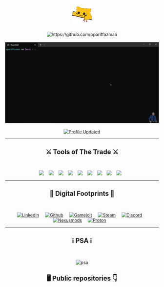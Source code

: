 <h1 align="center"> <img src="meow_bongotap.gif" alt="meow_bongotap"/> </h1>
<div align="center">
  <img src="https://komarev.com/ghpvc/?username=opariffazman&style=for-the-badge&color=red&label=github+hits+on+Sat, 8 Feb, 05:21 GMT+8" alt="https://github.com/opariffazman" />
  <br> <br>
  <img src="opariffazman.gif" alt="header"/>
  <br> <br>
  <a href="https://github.com/opariffazman/opariffazman" target="_blank"><img alt="Profile Updated" src="https://img.shields.io/github/last-commit/opariffazman/opariffazman?style=for-the-badge&label=Profile%20Updated&llogoColor=red&labelColor=black&color=red""></a>
</div>

<hr>

<h2 align="center"> ⚔️ Tools of The Trade ⚔️</h2>
<br>
<p align="center">
  <img src="https://img.shields.io/badge/powershell-black?style=for-the-badge&logo=powershell" />&nbsp;&nbsp;&nbsp;
  <img src="https://img.shields.io/badge/microsoftazure-black?style=for-the-badge&logo=microsoftazure" />&nbsp;&nbsp;&nbsp;
  <img src="https://img.shields.io/badge/node.js-black?style=for-the-badge&logo=node.js" />&nbsp;&nbsp;&nbsp;
  <img src="https://img.shields.io/badge/amazonaws-black?style=for-the-badge&logo=amazonaws" />&nbsp;&nbsp;&nbsp;
  <img src="https://img.shields.io/badge/docker-black?style=for-the-badge&logo=docker" />&nbsp;&nbsp;&nbsp;
  <img src="https://img.shields.io/badge/teamcity-black?style=for-the-badge&logo=teamcity" />&nbsp;&nbsp;&nbsp;
  <img src="https://img.shields.io/badge/python-black?style=for-the-badge&logo=python" />&nbsp;&nbsp;&nbsp;
  <img src="https://img.shields.io/badge/unrealengine-black?style=for-the-badge&logo=unrealengine" />&nbsp;&nbsp;&nbsp;
  <img src="https://img.shields.io/badge/godotengine-black?style=for-the-badge&logo=godotengine" />&nbsp;&nbsp;&nbsp;
</p>

<hr>

<h2 align="center"> 👣 Digital Footprints 👣 </h2>
<br>
<p align="center">
  <a href="https://www.linkedin.com/in/opariffazman" target="_blank"><img alt="LinkedIn" src="https://img.shields.io/badge/linkedin-black?style=for-the-badge&logo=linkedin&logoColor=blue"/></a>&nbsp;&nbsp;&nbsp;&nbsp;
  <a href="https://opariffazman.github.io/" target="_blank"><img alt="Github" src="https://img.shields.io/badge/github-black?style=for-the-badge&logo=github" /></a>&nbsp;&nbsp;&nbsp;&nbsp; 
  <a href="https://gamejolt.com/@opsedar" target="_blank"><img alt="Gamejolt" src="https://img.shields.io/badge/gamejolt-black?style=for-the-badge&logo=gamejolt" /></a>&nbsp;&nbsp;&nbsp;&nbsp;
  <a href="https://steamcommunity.com/id/opsedar/" target="_blank"><img alt="Steam" src="https://img.shields.io/badge/steam-black?style=for-the-badge&logo=steam" /></a>&nbsp;&nbsp;&nbsp;&nbsp;
  <a href="https://discordapp.com/users/178370555072872449/" target="_blank"><img alt="Discord" src="https://img.shields.io/badge/discord-black?style=for-the-badge&logo=discord" /></a>&nbsp;&nbsp;&nbsp;&nbsp;
  <a href="https://www.nexusmods.com/users/16167329/?tab=user+files" target="_blank"><img alt="Nexusmods" src="https://img.shields.io/badge/nexusmods-black?style=for-the-badge&logo=applearcade" /></a>&nbsp;&nbsp;&nbsp;&nbsp;
  <a href="mailto:ariff.azman@pm.me" target="_blank"><img alt="Proton" src="https://img.shields.io/badge/protonmail-black?style=for-the-badge&logo=protonmail" /></a>&nbsp;&nbsp;&nbsp;&nbsp;
</p>

<hr>

<h2 align="center"> ℹ️ PSA ℹ️ </h2>
<br>
<p align="center">
<img alt="psa" src="https://readme-jokes.vercel.app/api?theme=gotham" />
</p>

<h2 align="center"> 🖥️ Public repositories 👇 </h2>
